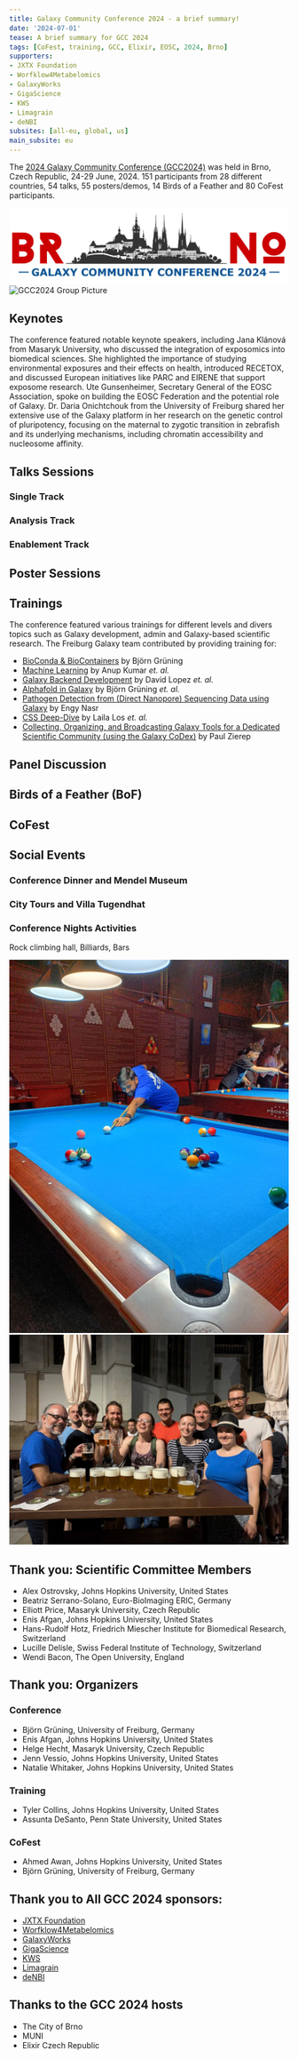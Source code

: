 ```yaml
---
title: Galaxy Community Conference 2024 - a brief summary!
date: '2024-07-01'
tease: A brief summary for GCC 2024
tags: [CoFest, training, GCC, Elixir, EOSC, 2024, Brno]
supporters:
- JXTX Foundation
- Worfklow4Metabelomics
- GalaxyWorks
- GigaScience
- KWS
- Limagrain
- deNBI
subsites: [all-eu, global, us]
main_subsite: eu
---
```



The [2024 Galaxy Community Conference (GCC2024)](https://galaxyproject.org/events/gcc2024/) was held in Brno, Czech Republic, 24-29 June, 2024. 151 participants from 28 different countries, 54 talks, 55 posters/demos, 14 Birds of a Feather and 80 CoFest participants.

![GCC2024 Logo](gcc2024logo.png)
![GCC2024 Group Picture](gcc2024groupphoto.png)


## Keynotes

The conference featured notable keynote speakers, including Jana Klánová from Masaryk University, who discussed the integration of exposomics into biomedical sciences. She highlighted the importance of studying environmental exposures and their effects on health, introduced RECETOX, and discussed European initiatives like PARC and EIRENE that support exposome research. Ute Gunsenheimer, Secretary General of the EOSC Association, spoke on building the EOSC Federation and the potential role of Galaxy. Dr. Daria Onichtchouk from the University of Freiburg shared her extensive use of the Galaxy platform in her research on the genetic control of pluripotency, focusing on the maternal to zygotic transition in zebrafish and its underlying mechanisms, including chromatin accessibility and nucleosome affinity.

## Talks Sessions

### Single Track

### Analysis Track

### Enablement Track

## Poster Sessions

## Trainings

The conference featured various trainings for different levels and divers topics such as Galaxy development, admin and Galaxy-based scientific research.
The Freiburg Galaxy team contributed by providing training for:

* [BioConda & BioContainers](https://galaxyproject.org/events/gcc2024/training/bioconda) by Björn Grüning
* [Machine Learning](https://galaxyproject.org/events/gcc2024/training/machine-learning) by Anup Kumar *et. al.*
* [Galaxy Backend Development](https://galaxyproject.org/events/gcc2024/training/backend-dev) by David Lopez *et. al.*
* [Alphafold in Galaxy](https://galaxyproject.org/events/gcc2024/training/alphafold) by Björn Grüning *et. al.*
* [Pathogen Detection from (Direct Nanopore) Sequencing Data using Galaxy](https://galaxyproject.org/events/gcc2024/training/microbiome-analysis) by Engy Nasr
* [CSS Deep-Dive](https://galaxyproject.org/events/gcc2024/training/frontend-dev) by Laila Los *et. al.*
* [Collecting, Organizing, and Broadcasting Galaxy Tools for a Dedicated Scientific Community (using the Galaxy CoDex)](https://galaxyproject.org/events/gcc2024/training/frontend-dev) by Paul Zierep

## Panel Discussion

## Birds of a Feather (BoF)

## CoFest

## Social Events

### Conference Dinner and Mendel Museum

### City Tours and Villa Tugendhat

### Conference Nights Activities

Rock climbing hall, Billiards, Bars

![GCC2024 Billiards](gcc2024billiards.jpg)
![GCC2024 Beer Nights](gcc2024beer.jpg)

## Thank you: Scientific Committee Members

* Alex Ostrovsky, Johns Hopkins University, United States
* Beatriz Serrano-Solano, Euro-BioImaging ERIC, Germany
* Elliott Price, Masaryk University, Czech Republic
* Enis Afgan, Johns Hopkins University, United States
* Hans-Rudolf Hotz, Friedrich Miescher Institute for Biomedical Research, Switzerland
* Lucille Delisle, Swiss Federal Institute of Technology, Switzerland
* Wendi Bacon, The Open University, England

## Thank you: Organizers

### Conference

* Björn Grüning, University of Freiburg, Germany
* Enis Afgan, Johns Hopkins University, United States
* Helge Hecht, Masaryk University, Czech Republic
* Jenn Vessio, Johns Hopkins University, United States
* Natalie Whitaker, Johns Hopkins University, United States

### Training

* Tyler Collins, Johns Hopkins University, United States
* Assunta DeSanto, Penn State University, United States

### CoFest

* Ahmed Awan, Johns Hopkins University, United States
* Björn Grüning, University of Freiburg, Germany

## Thank you to All GCC 2024 sponsors:

* [JXTX Foundation](https://jxtxfoundation.org/)
* [Worfklow4Metabelomics](https://workflow4metabolomics.org/)
* [GalaxyWorks](https://galaxyworks.io/)
* [GigaScience](https://academic.oup.com/gigascience)
* [KWS](https://www.kws.com/corp/en/)
* [Limagrain](https://www.limagrain.com/en)
* [deNBI](https://www.denbi.de/)

## Thanks to the GCC 2024 hosts

* The City of Brno
* MUNI
* Elixir Czech Republic



